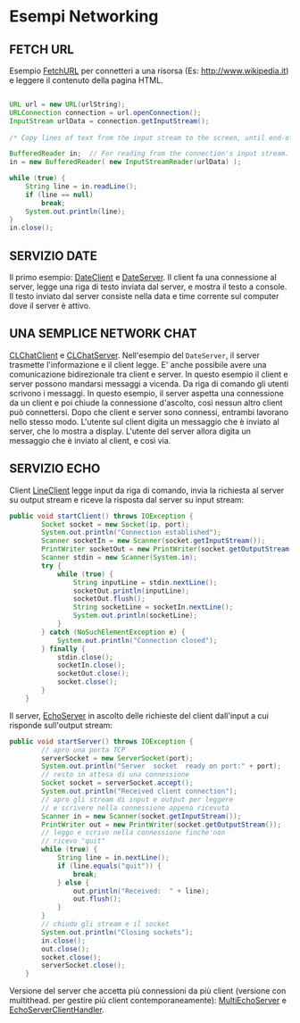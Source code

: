 # Esempi Networking

## FETCH URL

Esempio [FetchURL](./src/FetchURL.java) per connetteri a una risorsa (Es: http://www.wikipedia.it) e leggere il contenuto della pagina HTML.

```java

URL url = new URL(urlString);
URLConnection connection = url.openConnection();
InputStream urlData = connection.getInputStream();
       
/* Copy lines of text from the input stream to the screen, until end-of-file is encountered  (or an error occurs). */

BufferedReader in;  // For reading from the connection's input stream.
in = new BufferedReader( new InputStreamReader(urlData) );

while (true) {
    String line = in.readLine();
    if (line == null)
        break;
    System.out.println(line);
}
in.close();

```

## SERVIZIO DATE

Il primo esempio: [DateClient](./src/DateClient.java) e [DateServer](./src/DateServer.java). Il client fa una connessione al server, legge una riga di testo inviata dal server, e mostra il testo a console. Il testo inviato dal server consiste nella data e time corrente sul computer dove il server è attivo.

## UNA SEMPLICE NETWORK CHAT

[CLChatClient](./src/CLChatClient.java) e [CLChatServer](./src/CLChatServer.java). Nell'esempio del `DateServer`, il server trasmette l'informazione e il client legge. E' anche possibile avere una comunicazione bidirezionale tra client e server. In questo esempio il client e server possono mandarsi messaggi a vicenda. Da riga di comando gli utenti scrivono i messaggi. In questo esempio, il server aspetta una connessione da un client e poi chiude la connessione d'ascolto, così nessun altro client può connettersi. Dopo che client e server sono connessi, entrambi lavorano nello stesso modo. L'utente sul client digita un messaggio che è inviato al server, che lo mostra a display. L'utente del server allora digita un messaggio che è inviato al client, e così via.


## SERVIZIO ECHO

Client [LineClient](./src/LineClient.java) legge input da riga di comando, invia la richiesta al server su output stream e riceve la risposta dal server su input stream:

```java
public void startClient() throws IOException {
		Socket socket = new Socket(ip, port);
		System.out.println("Connection established");
		Scanner socketIn = new Scanner(socket.getInputStream());
		PrintWriter socketOut = new PrintWriter(socket.getOutputStream());
		Scanner stdin = new Scanner(System.in);
		try {
			while (true) {
				String inputLine = stdin.nextLine();
				socketOut.println(inputLine);
				socketOut.flush();
				String socketLine = socketIn.nextLine();
				System.out.println(socketLine);
			}
		} catch (NoSuchElementException e) {
			System.out.println("Connection closed");
		} finally {
			stdin.close();
			socketIn.close();
			socketOut.close();
			socket.close();
		}
	}
```

Il server, [EchoServer](./src/EchoServer.java) in ascolto delle richieste del client dall'input a cui risponde sull'output stream:

```java
public void startServer() throws IOException {
		// apro una porta TCP
		serverSocket = new ServerSocket(port);
		System.out.println("Server	socket	ready on port:" + port);
		// resto in attesa di una connessione
		Socket socket = serverSocket.accept();
		System.out.println("Received client	connection");
		// apro gli stream di input e output per leggere
		// e scrivere nella connessione appena ricevuta
		Scanner in = new Scanner(socket.getInputStream());
		PrintWriter out = new PrintWriter(socket.getOutputStream());
		// leggo e scrivo nella connessione finche'non
		// ricevo "quit"
		while (true) {
			String line = in.nextLine();
			if (line.equals("quit")) {
				break;
			} else {
				out.println("Received:	" + line);
				out.flush();
			}
		}
		// chiudo gli stream e il socket
		System.out.println("Closing	sockets");
		in.close();
		out.close();
		socket.close();
		serverSocket.close();
    }
```

Versione del server che accetta più connessioni da più client (versione con multithead. per gestire più client contemporaneamente): [MultiEchoServer](./src/MultiEchoServer.java) e [EchoServerClientHandler](./src/EchoServerClientHandler.java).


	